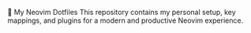 📝 My Neovim Dotfiles
This repository contains my personal setup, key mappings, and plugins for a modern and productive Neovim experience.


